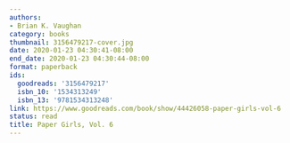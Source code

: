 ```yaml
---
authors:
- Brian K. Vaughan
category: books
thumbnail: 3156479217-cover.jpg
date: 2020-01-23 04:30:41-08:00
end_date: 2020-01-23 04:30:44-08:00
format: paperback
ids:
  goodreads: '3156479217'
  isbn_10: '1534313249'
  isbn_13: '9781534313248'
link: https://www.goodreads.com/book/show/44426058-paper-girls-vol-6
status: read
title: Paper Girls, Vol. 6
---
```

